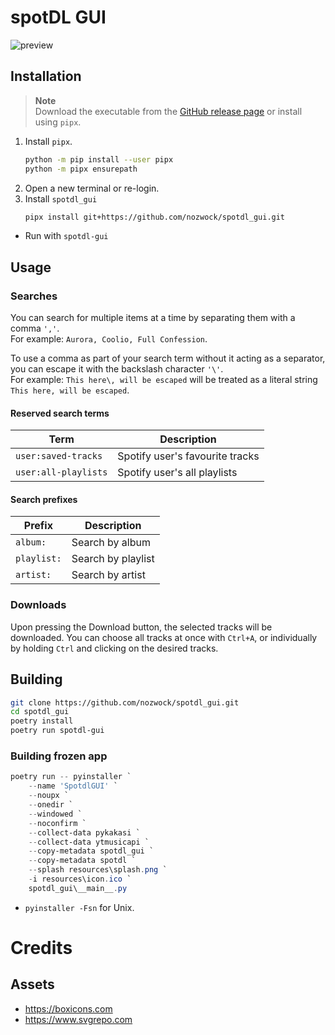 # spotDL GUI

![preview](https://github.com/nozwock/spotdl_gui/assets/57829219/0f4f7173-1d65-4ae6-a46f-9f5602d86e81)

## Installation
> **Note**\
> Download the executable from the [GitHub release page](https://github.com/nozwock/spotdl_gui/releases) or install using `pipx`.

1. Install `pipx`.
    ```sh
    python -m pip install --user pipx
    python -m pipx ensurepath
    ```
2. Open a new terminal or re-login.
3. Install `spotdl_gui`
    ```sh
    pipx install git+https://github.com/nozwock/spotdl_gui.git
    ```

- Run with `spotdl-gui`

## Usage
### Searches
You can search for multiple items at a time by separating them with a comma `','`. \
For example: `Aurora, Coolio, Full Confession`.

To use a comma as part of your search term without it acting as a separator, you can escape it with the backslash character `'\'`. \
For example: `This here\, will be escaped` will be treated as a literal string `This here, will be escaped`.

#### Reserved search terms
| Term                 | Description                     |
| -------------------- | ------------------------------- |
| `user:saved-tracks`  | Spotify user's favourite tracks |
| `user:all-playlists` | Spotify user's all playlists    |

#### Search prefixes
| Prefix      | Description        |
| ----------- | ------------------ |
| `album:`    | Search by album    |
| `playlist:` | Search by playlist |
| `artist:`   | Search by artist   |

### Downloads
Upon pressing the Download button, the selected tracks will be downloaded. You can choose all tracks at once with `Ctrl+A`, or individually by holding `Ctrl` and clicking on the desired tracks.

## Building
```sh
git clone https://github.com/nozwock/spotdl_gui.git
cd spotdl_gui
poetry install
poetry run spotdl-gui
```

### Building frozen app 
```powershell
poetry run -- pyinstaller `
    --name 'SpotdlGUI' `
    --noupx `
    --onedir `
    --windowed `
    --noconfirm `
    --collect-data pykakasi `
    --collect-data ytmusicapi `
    --copy-metadata spotdl_gui `
    --copy-metadata spotdl `
    --splash resources\splash.png `
    -i resources\icon.ico `
    spotdl_gui\__main__.py
```

- `pyinstaller -Fsn` for Unix.

# Credits
## Assets
- https://boxicons.com
- https://www.svgrepo.com